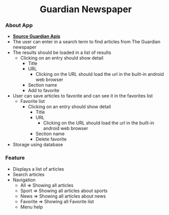 <h1 align="center">Guardian Newspaper</h1>

### About App
* **[Source Guardian Apis](https://content.guardianapis.com)**
* The user can enter in a search term to find articles from The Guardian newspaper
* The results should be loaded in a list of results
  - Clicking on an entry should show detail
    - Title
    - URL
        - Clicking on the URL should load the url in the built-in android web browser
    - Section name
    - Add to favorite
* User can save articles to favorite and can see it in the favorites list
    - Favorite list
      - Clicking on an entry should show detail
        - Title
        - URL
            - Clicking on the URL should load the url in the built-in android web browser
        - Section name
        - Delete favorite
* Storage using database

### Feature
* Displays a list of articles
* Search articles
* Navigation
    - All => Showing all articles
    - Sport => Showing all articles about sports
    - News => Showing all articles about news
    - Favorite => Showing all Favorite list
    - Menu help
